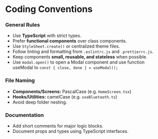 # Coding Conventions

### General Rules
- Use **TypeScript** with strict types.
- Prefer **functional components** over class components.
- Use `StyleSheet.create()` or centralized theme files.
- Follow linting and formatting from `.eslintrc.js` and `.prettierrc.js`.
- Keep components **small, reusable, and stateless** when possible.
- Use `modal.open()` to open a Modal component and use function useModal to  `const { close, done } = useModal();` 

### File Naming
- **Components/Screens:** PascalCase (e.g. `HomeScreen.tsx`)
- **Hooks/Utilities:** camelCase (e.g. `useBluetooth.ts`)
- Avoid deep folder nesting.

### Documentation
- Add short comments for major logic blocks.
- Document props and types using TypeScript interfaces.
